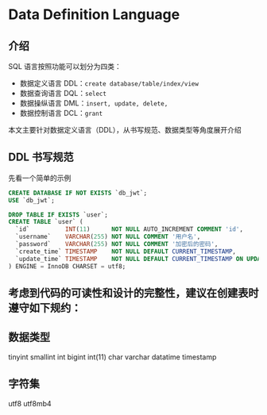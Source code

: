 # Data Definition Language

## 介绍
SQL 语言按照功能可以划分为四类：
- 数据定义语言 DDL：`create database/table/index/view`
- 数据查询语言 DQL：`select`
- 数据操纵语言 DML：`insert, update, delete,`
- 数据控制语言 DCL：`grant`

本文主要针对数据定义语言（DDL），从书写规范、数据类型等角度展开介绍

## DDL 书写规范
先看一个简单的示例
``` sql
CREATE DATABASE IF NOT EXISTS `db_jwt`;
USE `db_jwt`;

DROP TABLE IF EXISTS `user`;
CREATE TABLE `user` (
  `id`          INT(11)      NOT NULL AUTO_INCREMENT COMMENT 'id',
  `username`    VARCHAR(255) NOT NULL COMMENT '用户名',
  `password`    VARCHAR(255) NOT NULL COMMENT '加密后的密码',
  `create_time` TIMESTAMP    NOT NULL DEFAULT CURRENT_TIMESTAMP,
  `update_time` TIMESTAMP    NOT NULL DEFAULT CURRENT_TIMESTAMP ON UPDATE CURRENT_TIMESTAMP
) ENGINE = InnoDB CHARSET = utf8;
```
考虑到代码的可读性和设计的完整性，建议在创建表时遵守如下规约：
- 

## 数据类型
tinyint smallint int bigint
int(11)
char varchar
datatime timestamp

## 字符集
utf8 utf8mb4

